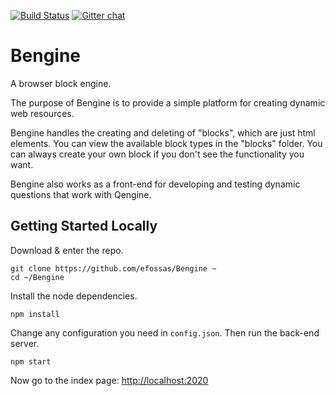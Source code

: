 
[![Build Status](https://travis-ci.org/academicsystems/Bengine.svg?branch=master)](https://travis-ci.org/academicsystems/Bengine)
[![Gitter chat](https://badges.gitter.im/gitterHQ/gitter.png)](https://gitter.im/BlockEngine/Lobby)

# Bengine
A browser block engine.

The purpose of Bengine is to provide a simple platform for creating dynamic web resources.

Bengine handles the creating and deleting of "blocks", which are just html elements. You can view the available block types in the "blocks" folder. You can always create your own block if you don't see the functionality you want.

Bengine also works as a front-end for developing and testing dynamic questions that work with Qengine.

## Getting Started Locally

Download & enter the repo.

```
git clone https://github.com/efossas/Bengine ~
cd ~/Bengine
```

Install the node dependencies.

```
npm install
```

Change any configuration you need in `config.json`. Then run the back-end server.

```
npm start
```

Now go to the index page: [http://localhost:2020](http://localhost:2020)

